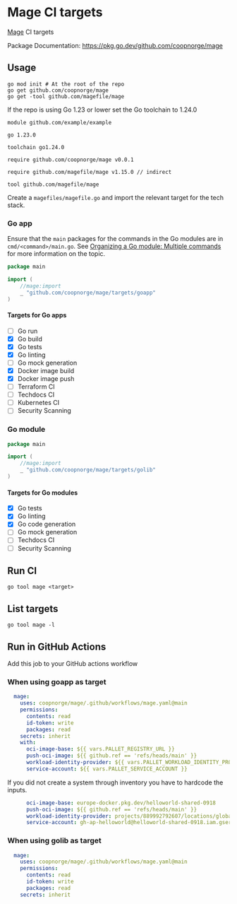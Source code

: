 # Mage CI targets

[Mage](https://magefile.org/) CI targets

Package Documentation: <https://pkg.go.dev/github.com/coopnorge/mage>

## Usage

```shell
go mod init # At the root of the repo
go get github.com/coopnorge/mage
go get -tool github.com/magefile/mage
```

If the repo is using Go 1.23 or lower set the Go toolchain to 1.24.0

```gomod title="go.mod"
module github.com/example/example

go 1.23.0

toolchain go1.24.0

require github.com/coopnorge/mage v0.0.1

require github.com/magefile/mage v1.15.0 // indirect

tool github.com/magefile/mage
```

Create a `magefiles/magefile.go` and import the relevant target for the tech
stack.

### Go app

Ensure that the `main` packages for the commands in the Go modules are in
`cmd/<command>/main.go`. See [Organizing a Go module: Multiple
commands](https://go.dev/doc/modules/layout#multiple-commands) for more
information on the topic.

```go title="magefiles/magefile.go"
package main

import (
	//mage:import
	_ "github.com/coopnorge/mage/targets/goapp"
)
```

#### Targets for Go apps

- [ ] Go run
- [X] Go build
- [X] Go tests
- [X] Go linting
- [ ] Go mock generation
- [X] Docker image build
- [X] Docker image push
- [ ] Terraform CI
- [ ] Techdocs CI
- [ ] Kubernetes CI
- [ ] Security Scanning

### Go module

```go title="magefiles/magefile.go"
package main

import (
	//mage:import
	_ "github.com/coopnorge/mage/targets/golib"
)
```

#### Targets for Go modules

- [X] Go tests
- [X] Go linting
- [X] Go code generation
- [ ] Go mock generation
- [ ] Techdocs CI
- [ ] Security Scanning

## Run CI

```console
go tool mage <target>
```

## List targets

```console
go tool mage -l
```

## Run in GitHub Actions

Add this job to your GitHub actions workflow

### When using goapp as target

```yaml
  mage:
    uses: coopnorge/mage/.github/workflows/mage.yaml@main
    permissions:
      contents: read
      id-token: write
      packages: read
    secrets: inherit
    with:
      oci-image-base: ${{ vars.PALLET_REGISTRY_URL }}
      push-oci-image: ${{ github.ref == 'refs/heads/main' }}
      workload-identity-provider: ${{ vars.PALLET_WORKLOAD_IDENTITY_PROVIDER }}
      service-account: ${{ vars.PALLET_SERVICE_ACCOUNT }}
```

If you did not create a system through inventory you have to hardcode the
inputs.

```yaml
      oci-image-base: europe-docker.pkg.dev/helloworld-shared-0918
      push-oci-image: ${{ github.ref == 'refs/heads/main' }}
      workload-identity-provider: projects/889992792607/locations/global/workloadIdentityPools/github-actions/providers/github-actions-provider
      service-account: gh-ap-helloworld@helloworld-shared-0918.iam.gserviceaccount.com
```

### When using golib as target

```yaml
  mage:
    uses: coopnorge/mage/.github/workflows/mage.yaml@main
    permissions:
      contents: read
      id-token: write
      packages: read
    secrets: inherit
```

